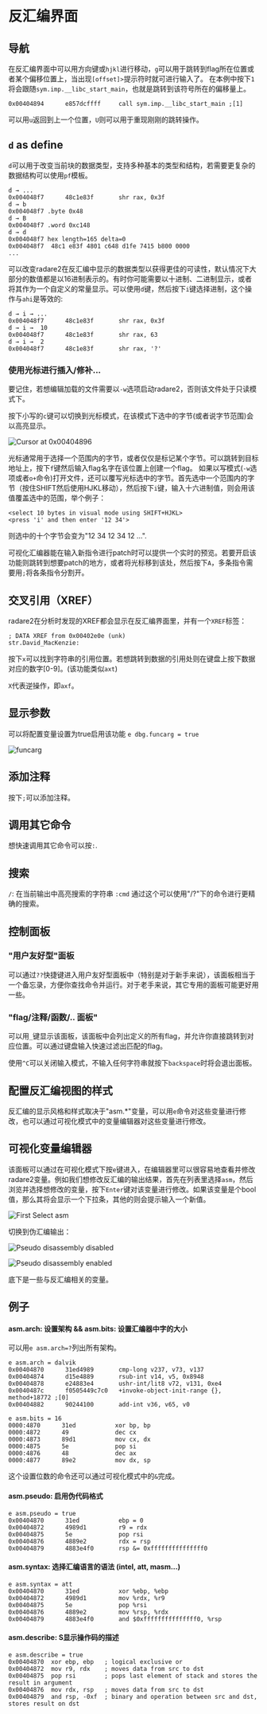# 反汇编界面

## 导航

在反汇编界面中可以用方向键或`hjkl`进行移动，`g`可以用于跳转到flag所在位置或者某个偏移位置上，当出现`[offset]>`提示符时就可进行输入了。
在本例中按下`1`将会跟随`sym.imp.__libc_start_main`，也就是跳转到该符号所在的偏移量上。

```
0x00404894      e857dcffff     call sym.imp.__libc_start_main ;[1]
```

可以用`u`返回到上一个位置，`U`则可以用于重现刚刚的跳转操作。

## `d` as define

`d`可以用于改变当前块的数据类型，支持多种基本的类型和结构，若需要更复杂的数据结构可以使用`pf`模板。

```
d → ...
0x004048f7      48c1e83f       shr rax, 0x3f
d → b
0x004048f7 .byte 0x48
d → B
0x004048f7 .word 0xc148
d → d
0x004048f7 hex length=165 delta=0
0x004048f7  48c1 e83f 4801 c648 d1fe 7415 b800 0000
...
```

可以改变radare2在反汇编中显示的数据类型以获得更佳的可读性，默认情况下大部分的数值都是以16进制表示的。有时你可能需要以十进制、二进制显示，或者将其作为一个自定义的常量显示。可以使用`d`键，然后按下`i`键选择进制，这个操作与`ahi`是等效的:

```
d → i → ...
0x004048f7      48c1e83f       shr rax, 0x3f
d → i →  10
0x004048f7      48c1e83f       shr rax, 63
d → i →  2
0x004048f7      48c1e83f       shr rax, '?'
```

### 使用光标进行插入/修补...

要记住，若想编辑加载的文件需要以`-w`选项启动radare2，否则该文件处于只读模式下。

按下小写的`c`键可以切换到光标模式，在该模式下选中的字节(或者说字节范围)会以高亮显示。

![Cursor at 0x00404896](cursor.png)

光标通常用于选择一个范围内的字节，或者仅仅是标记某个字节。可以跳转到目标地址上，按下`f`键然后输入flag名字在该位置上创建一个flag。
如果以写模式(`-w`选项或者`o+`命令)打开文件，还可以覆写光标选中的字节。首先选中一个范围内的字节（按住SHIFT然后使用HJKL移动），然后按下`i`键，输入十六进制值，则会用该值覆盖选中的范围，举个例子：
```
<select 10 bytes in visual mode using SHIFT+HJKL>
<press 'i' and then enter '12 34'>
```
则选中的十个字节会变为"12 34 12 34 12 ...".


可视化汇编器能在输入新指令进行patch时可以提供一个实时的预览。若要开启该功能则跳转到想要patch的地方，或者将光标移到该处，然后按下`A`，多条指令需要用`;`将各条指令分割开。

## 交叉引用（XREF）

radare2在分析时发现的XREF都会显示在反汇编界面里，并有一个`XREF`标签：

```
; DATA XREF from 0x00402e0e (unk)
str.David_MacKenzie:
```

按下`x`可以找到字符串的引用位置。若想跳转到数据的引用处则在键盘上按下数据对应的数字[0-9]。(该功能类似`axt`)

`X`代表逆操作，即`axf`。

## 显示参数

可以将配置变量设置为true启用该功能 `e dbg.funcarg = true`

![funcarg](funcarg.png)

## 添加注释

按下`;`可以添加注释。

## 调用其它命令

想快速调用其它命令可以按`:`.

## 搜索

`/`: 在当前输出中高亮搜索的字符串
`:cmd` 通过这个可以使用"/?"下的命令进行更精确的搜索。

## 控制面板

### "用户友好型"面板

可以通过`??`快捷键进入用户友好型面板中（特别是对于新手来说），该面板相当于一个备忘录，方便你查找命令并运行。对于老手来说，其它专用的面板可能更好用一些。

### "flag/注释/函数/.. 面板"

可以用`_`键显示该面板，该面板中会列出定义的所有flag，并允许你直接跳转到对应位置。可以通过键盘输入快速过滤出匹配的flag。

使用`^C`可以关闭输入模式，不输入任何字符串就按下`backspace`时将会退出面板。

## 配置反汇编视图的样式

反汇编的显示风格和样式取决于"asm.*"变量，可以用`e`命令对这些变量进行修改，也可以通过可视化模式中的变量编辑器对这些变量进行修改。

## 可视化变量编辑器

该面板可以通过在可视化模式下按`e`键进入，在编辑器里可以很容易地查看并修改radare2变量。例如我们想修改反汇编的输出结果，首先在列表里选择`asm`，然后浏览并选择想修改的变量，按下`Enter`键对该变量进行修改。如果该变量是个bool值，那么其将会显示一个下拉条，其他的则会提示输入一个新值。

![First Select asm](select_asm.png)

切换到伪汇编输出：

![Pseudo disassembly disabled](pseudo_disable.png)


![Pseudo disassembly enabled](pseudo_enable.png)

底下是一些与反汇编相关的变量。

## 例子

#### asm.arch: 设置架构 && asm.bits: 设置汇编器中字的大小

可以用`e asm.arch=?`列出所有架构。

```
e asm.arch = dalvik
0x00404870      31ed4989       cmp-long v237, v73, v137
0x00404874      d15e4889       rsub-int v14, v5, 0x8948
0x00404878      e24883e4       ushr-int/lit8 v72, v131, 0xe4
0x0040487c      f0505449c7c0   +invoke-object-init-range {}, method+18772 ;[0]
0x00404882      90244100       add-int v36, v65, v0
```

```
e asm.bits = 16
0000:4870      31ed           xor bp, bp
0000:4872      49             dec cx
0000:4873      89d1           mov cx, dx
0000:4875      5e             pop si
0000:4876      48             dec ax
0000:4877      89e2           mov dx, sp
```
这个设置位数的命令还可以通过可视化模式中的`&`完成。


#### asm.pseudo: 启用伪代码格式

```
e asm.pseudo = true
0x00404870      31ed           ebp = 0
0x00404872      4989d1         r9 = rdx
0x00404875      5e             pop rsi
0x00404876      4889e2         rdx = rsp
0x00404879      4883e4f0       rsp &= 0xfffffffffffffff0
```

#### asm.syntax: 选择汇编语言的语法 (intel, att, masm...)

```
e asm.syntax = att
0x00404870      31ed           xor %ebp, %ebp
0x00404872      4989d1         mov %rdx, %r9
0x00404875      5e             pop %rsi
0x00404876      4889e2         mov %rsp, %rdx
0x00404879      4883e4f0       and $0xfffffffffffffff0, %rsp
```

#### asm.describe: S显示操作码的描述

```
e asm.describe = true
0x00404870  xor ebp, ebp   ; logical exclusive or
0x00404872  mov r9, rdx    ; moves data from src to dst
0x00404875  pop rsi        ; pops last element of stack and stores the result in argument
0x00404876  mov rdx, rsp   ; moves data from src to dst
0x00404879  and rsp, -0xf  ; binary and operation between src and dst, stores result on dst
```


